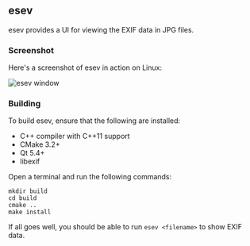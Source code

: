 ## esev

esev provides a UI for viewing the EXIF data in JPG files.

### Screenshot

Here's a screenshot of esev in action on Linux:

![esev window](https://i.stack.imgur.com/wgbTz.png)

### Building

To build esev, ensure that the following are installed:

- C++ compiler with C++11 support
- CMake 3.2+
- Qt 5.4+
- libexif

Open a terminal and run the following commands:

    mkdir build
    cd build
    cmake ..
    make install

If all goes well, you should be able to run `esev <filename>` to show EXIF data.
